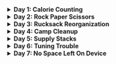 <details>
<summary><b>Day 1: Calorie Counting</b></summary>
<p>
The Elves take turns writing down the number of Calories contained by the various meals, snacks, rations, etc. that they've brought with them, one item per line. Each Elf separates their own inventory from the previous Elf's inventory (if any) by a blank line.

```
1000
2000
3000

4000

5000
6000

7000
8000
9000

10000
```

### Part 1:

Find the Elf carrying the most Calories. How many total Calories is that Elf carrying?

### Part 2:

Find the top three Elves carrying the most Calories. How many Calories are those Elves carrying in total?

</p>
</details>

<details>
<summary><b>Day 2: Rock Paper Scissors</b></summary>
<p>
Overall description

```

```

### Part 1:

Part 1 description

### Part 2:

Part 2 description

</p>
</details>

<details>
<summary><b>Day 3: Rucksack Reorganization</b></summary>
<p>
Overall description

```

```

### Part 1:

Part 1 description

### Part 2:

Part 2 description

</p>
</details>

<details>
<summary><b>Day 4: Camp Cleanup</b></summary>
<p>
Overall description

```

```

### Part 1:

Part 1 description

### Part 2:

Part 2 description

</p>
</details>

<details>
<summary><b>Day 5: Supply Stacks</b></summary>
<p>
Overall description

```

```

### Part 1:

Part 1 description

### Part 2:

Part 2 description

</p>
</details>

<details>
<summary><b>Day 6: Tuning Trouble</b></summary>
<p>
Overall description

```

```

### Part 1:

Part 1 description

### Part 2:

Part 2 description

</p>
</details>

<details>
<summary><b>Day 7: No Space Left On Device</b></summary>
<p>
Overall description

```

```

### Part 1:

Part 1 description

### Part 2:

Part 2 description

</p>
</details>
